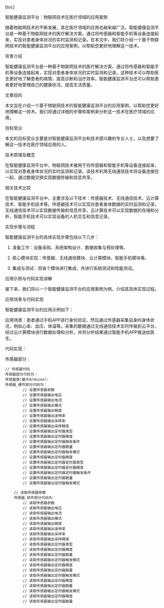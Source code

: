 
[toc]                    
                
                
智能健康监测平台：物联网技术在医疗领域的应用案例

随着物联网技术的不断发展，其在医疗领域的应用也越来越广泛。智能健康监测平台是一种基于物联网技术的医疗解决方案，通过将传感器和智能手机等设备连接起来，实现对患者身体状况的实时监测和记录。在本文中，我们将介绍一个基于物联网技术的智能健康监测平台的应用案例，以帮助您更好地理解这一技术。

背景介绍

智能健康监测平台是一种基于物联网技术的医疗解决方案，通过将传感器和智能手机等设备连接起来，实现对患者身体状况的实时监测和记录。这种技术可以帮助医生更好地了解患者的病情，提高诊断和治疗效率。智能健康监测平台还可以帮助患者更好地管理自己的健康状况，提高生活质量。

文章目的

本文旨在介绍一个基于物联网技术的智能健康监测平台的应用案例，以帮助您更好地理解这一技术。我们将通过详细的步骤和案例来分析这一技术在医疗领域的应用。

目标受众

本文的目标受众主要是对智能健康监测平台和技术感兴趣的专业人士，以及想要了解这一技术在医疗领域应用的人。

技术原理及概念

在智能健康监测平台中，物联网技术被用于将传感器和智能手机等设备连接起来，以实现对患者身体状况的实时监测和记录。该技术利用无线通信技术将设备连接在一起，通过数据交换实现数据传输和信息共享。

相关技术比较

在智能健康监测平台中，主要涉及以下技术：传感器技术、无线通信技术、云计算技术、智能手机技术等。传感器技术可以实现对患者身体数据的实时监测和记录，无线通信技术可以实现数据传输和信息共享，云计算技术可以实现数据的存储和分析，智能手机技术可以实现设备的人机交互和信息记录。

实现步骤与流程

智能健康监测平台的具体实现步骤包括以下几步：

1. 准备工作：设备采购、系统架构设计、数据收集与预处理等。

2. 核心模块实现：传感器、无线通信模块、云计算模块、智能手机模块等。

3. 集成与测试：将各个模块进行集成，并进行系统测试和性能测试。

应用示例与代码实现讲解

接下来，我们将以一个智能健康监测平台的应用案例为例，介绍其具体实现过程。

应用场景与代码实现

智能健康监测平台的应用示例如下：

应用场景：患者通过手机APP进行身份验证，然后通过传感器采集自身的身体状况，例如心率、血压、体温等。采集的数据通过无线通信技术实时传输到云平台，经过云计算模块进行数据处理和分析，并将分析结果通过智能手机APP推送给医生。

代码实现：

传感器部分：

```
// 传感器代码
传感器部分代码为：
传感器类(基于Arduino):
传感器_硬件部分代码为：
        // 设置传感器参数
        // 设置传感器输出电压
        // 设置传感器输出电流
        // 设置传感器输出模式
        // 设置传感器输出精度
        // 设置传感器输出波特率
        // 设置传感器输出采样率
        // 设置传感器输出采样精度
        // 设置传感器输出定时器类型
        // 设置传感器输出定时器精度
        // 设置传感器输出定时器触发条件
        // 设置传感器输出定时器数量
        // 设置传感器输出定时器触发模式
        // 设置传感器输出定时器精度
        // 设置传感器输出定时器定时器类型
        // 设置传感器输出定时器定时器精度
        // 设置传感器输出定时器定时器触发条件
        // 设置传感器输出定时器数量
        // 设置传感器输出定时器触发模式

    // 读取传感器参数
    传感器_软件部分代码为：
        // 读取传感器参数
        // 读取传感器输出电压
        // 读取传感器输出电流
        // 读取传感器输出模式
        // 读取传感器输出精度
        // 读取传感器输出波特率
        // 读取传感器输出采样率
        // 读取传感器输出采样精度
        // 读取传感器输出定时器类型
        // 读取传感器输出定时器精度
        // 读取传感器输出定时器数量
        // 读取传感器输出定时器触发模式
        // 读取传感器输出定时器精度
        // 读取传感器输出定时器数量
        // 读取传感器输出定时器触发模式
        // 读取传感器输出定时器精度
        // 读取传感器输出定时器数量
        // 读取传感器输出定时器触发模式
        // 读取传感器输出定时器精度
        // 读取传感器输出定时器数量
```


